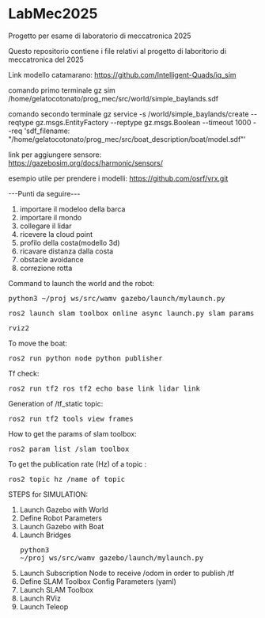 # LabMec2025
Progetto per esame di laboratorio di meccatronica 2025

Questo repositorio contiene i file relativi al progetto di laboritorio di meccatronica del 2025

Link modello catamarano: https://github.com/Intelligent-Quads/iq_sim

comando primo terminale 
gz sim /home/gelatocotonato/prog_mec/src/world/simple_baylands.sdf

comando secondo terminale
gz service -s /world/simple_baylands/create --reqtype gz.msgs.EntityFactory --reptype gz.msgs.Boolean --timeout 1000 --req 'sdf_filename: "/home/gelatocotonato/prog_mec/src/boat_description/boat/model.sdf"'

link per aggiungere sensore: https://gazebosim.org/docs/harmonic/sensors/

esempio utile per prendere i modelli: https://github.com/osrf/vrx.git


---Punti da seguire---

1) importare il modeloo della barca
2) importare il mondo
3) collegare il lidar
4) ricevere la cloud point 
5) profilo della costa(modello 3d)
6) ricavare distanza dalla costa
7) obstacle avoidance
8) correzione rotta

Command to launch the world and the robot:
<pre>python3 ~/proj_ws/src/wamv_gazebo/launch/mylaunch.py</pre>

<pre>ros2 launch slam_toolbox online_async_launch.py slam_params_file:=/home/luca002/proj_ws/src/wamv_navigation/config/slam_toolbox_params.yaml
</pre>


<pre>rviz2</pre>

To move the boat:
<pre>ros2 run python_node python_publisher</pre>

Tf check:
<pre>ros2 run tf2_ros tf2_echo base_link lidar_link</pre>

Generation of /tf_static topic:
<pre>ros2 run tf2_tools view_frames</pre>

How to get the params of slam toolbox:
<pre>ros2 param list /slam_toolbox</pre>

To get the publication rate (Hz) of a topic :
<pre>ros2 topic hz /name_of_topic</pre>

STEPS for SIMULATION:
1. Launch Gazebo with World
2. Define Robot Parameters
3. Launch Gazebo with Boat   
4. Launch Bridges <pre>python3 ~/proj_ws/src/wamv_gazebo/launch/mylaunch.py</pre>
5. Launch Subscription Node to receive /odom in order to publish /tf 
5. Define SLAM Toolbox Config Parameters (yaml)
6. Launch SLAM Toolbox
7. Launch RViz
8. Launch Teleop
